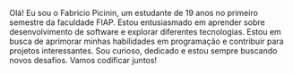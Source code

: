 Olá! Eu sou o Fabricio Picinin, um estudante de 19 anos no primeiro semestre da faculdade FIAP. Estou entusiasmado em aprender sobre desenvolvimento de software e explorar diferentes tecnologias. Estou em busca de aprimorar minhas habilidades em programação e contribuir para projetos interessantes. Sou curioso, dedicado e estou sempre buscando novos desafios. Vamos codificar juntos!